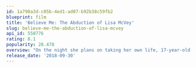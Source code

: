 ```yaml
---
id: 1a790a3d-c05b-4ed1-ad07-b92b38c59fb2
blueprint: film
title: 'Believe Me: The Abduction of Lisa McVey'
slug: believe-me-the-abduction-of-lisa-mcvey
api_id: 550776
rating: 8.1
popularity: 28.478
overview: "On the night she plans on taking her own life, 17-year-old 'Lisa McVey' is kidnapped and finds herself fighting to stay alive and manages to be a victim of rape. She manages to talk her attacker into releasing her, but when she returns home, no one believes her story except for one detective, who suspects she was abducted by a serial killer. Based on horrifying true events."
release_date: '2018-09-30'
---
```

